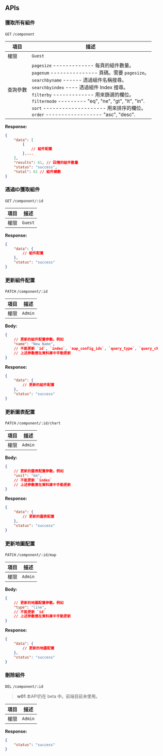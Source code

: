 ## APIs

### 獲取所有組件

`GET` `/component`

| 項目         | 描述                                                                                                                                                                                                                                                                                                                                                                                                                                      |
| ------------ | ------------------------------------------------------------------------------------------------------------------------------------------------------------------------------------------------------------------------------------------------------------------------------------------------------------------------------------------------------------------------------------------------------------------------------------------------ |
| 權限  | `Guest`                                                                                                                                                                                                                                                                                                                                                                                                                                          |
| 查詢參數 | `pagesize` ------------- 每頁的組件數量。<br>`pagenum` --------------- 頁碼。需要 `pagesize`。<br>`searchbyname` ------ 透過組件名稱搜尋。<br>`searchbyindex` ---- 透過組件 Index 搜尋。 <br>`filterby` ------------- 用來篩選的欄位。 <br>`filtermode` --------- "eq", "ne", "gt", "lt", "in".<br>`sort` -------------------- 用來排序的欄位。<br>`order` ------------------ "asc", "desc". |

**Response:**

```json
{
	"data": [
		{
			// 組件配置
        },...
	],
    "results": 61, // 回傳的組件數量
    "status": "success",
    "total": 61 // 組件總數
}
```

### 透過ID獲取組件

`GET` `/component/:id`

| 項目        | 描述 |
| ----------- | ----------- |
| 權限 | `Guest`     |

**Response:**

```json
{
	"data": {
		// 組件配置
	},
	"status": "success"
}
```

### 更新組件配置

`PATCH` `/component/:id`

| 項目        | 描述 |
| ----------- | ----------- |
| 權限 | `Admin`     |

**Body:**

```json
{
	// 更新的組件配置參數。例如
	"name": "New Name",
	// 不能更新 `id`, `index`, `map_config_ids`, `query_type`, `query_chart`, `query_history`
	// 上述參數應在資料庫中手動更新
}
```

**Response:**

```json
{
	"data": {
		// 更新的組件配置
	},
	"status": "success"
}
```

### 更新圖表配置

`PATCH` `/component/:id/chart`

| 項目        | 描述 |
| ----------- | ----------- |
| 權限 | `Admin`     |

**Body:**

```json
{
	// 更新的圖表配置參數。例如
	"unit": "km",
	// 不能更新 `index`
	// 上述參數應在資料庫中手動更新
}
```

**Response:**

```json
{
	"data": {
		// 更新的圖表配置
	},
	"status": "success"
}
```

### 更新地圖配置

`PATCH` `/component/:id/map`

| 項目        | 描述 |
| ----------- | ----------- |
| 權限 | `Admin`     |

**Body:**

```json
{
	// 更新的地圖配置參數。例如
	"type": "line",
	// 不能更新 `id`
	// 上述參數應在資料庫中手動更新
}
```

**Response:**

```json
{
	"data": {
		// 更新的地圖配置
	},
	"status": "success"
}
```

### 刪除組件

`DEL` `/component/:id`

>**w01**
>本API仍在 beta 中。前端目前未使用。

| 項目        | 描述 |
| ----------- | ----------- |
| 權限 | `Admin`     |

**Response:**

```json
{
	"status": "success"
}
```